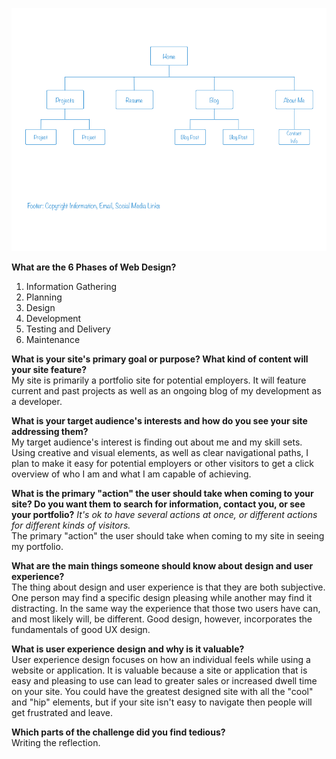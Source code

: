 ![Site Map](imgs/site-map.png)

**What are the 6 Phases of Web Design?**   
1. Information Gathering   
2. Planning   
3. Design   
4. Development   
5. Testing and Delivery   
6. Maintenance

**What is your site's primary goal or purpose? What kind of content will your site feature?**   
My site is primarily a portfolio site for potential employers. It will feature current and past projects as well as an ongoing blog of my development as a developer.

**What is your target audience's interests and how do you see your site addressing them?**   
My target audience's interest is finding out about me and my skill sets. Using creative and visual elements, as well as clear navigational paths, I plan to make it easy for potential employers or other visitors to get a click overview of who I am and what I am capable of achieving.

**What is the primary "action" the user should take when coming to your site? Do you want them to search for information, contact you, or see your portfolio?** *It's ok to have several actions at once, or different actions for different kinds of visitors.*   
The primary "action" the user should take when coming to my site in seeing my portfolio.

**What are the main things someone should know about design and user experience?**   
The thing about design and user experience is that they are both subjective. One person may find a specific design pleasing while another may find it distracting. In the same way the experience that those two users have can, and most likely will, be different. Good design, however, incorporates the fundamentals of good UX design.

**What is user experience design and why is it valuable?**   
User experience design focuses on how an individual feels while using a website or application. It is valuable because a site or application that is easy and pleasing to use can lead to greater sales or increased dwell time on your site. You could have the greatest designed site with all the "cool" and "hip" elements, but if your site isn't easy to navigate then people will get frustrated and leave.

**Which parts of the challenge did you find tedious?**   
Writing the reflection.